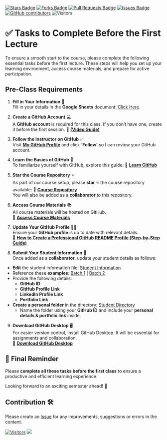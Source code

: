 <a href="https://github.com/drshahizan/research-design/stargazers"><img src="https://img.shields.io/github/stars/drshahizan/research-design" alt="Stars Badge"/></a>
<a href="https://github.com/drshahizan/research-design/network/members"><img src="https://img.shields.io/github/forks/drshahizan/research-design" alt="Forks Badge"/></a>
<a href="https://github.com/drshahizan/research-design/pulls"><img src="https://img.shields.io/github/issues-pr/drshahizan/research-design" alt="Pull Requests Badge"/></a>
<a href="https://github.com/drshahizan/research-design"><img src="https://img.shields.io/github/issues/drshahizan/research-design" alt="Issues Badge"/></a>
<a href="https://github.com/drshahizan/research-design/graphs/contributors"><img alt="GitHub contributors" src="https://img.shields.io/github/contributors/drshahizan/research-design?color=2b9348"></a>
![Visitors](https://api.visitorbadge.io/api/visitors?path=https%3A%2F%2Fgithub.com%2Fdrshahizan%2BDM&labelColor=%23d9e3f0&countColor=%23697689&style=flat)

# ✅ Tasks to Complete Before the First Lecture

To ensure a smooth start to the course, please complete the following essential tasks before the first lecture. These steps will help you set up your learning environment, access course materials, and prepare for active participation.

## Pre-Class Requirements

1. **Fill in Your Information** 📝  
Fill in your details in the **Google Sheets** document: [Click Here](https://liveutm-my.sharepoint.com/:x:/g/personal/shahizan_live_utm_my/EaSdz8QuZKJHqMxXLxMDZ2UBSKCN_qS763jU0xb7PBtPaw?e=Wsf9FO).  

2. **Create a GitHub Account** 💻  
A **GitHub account** is required for this class. If you don’t have one, create it before the first session. 🔗 [**(Video Guide)**](https://youtu.be/Gn3w1UvTx0A?si=z6VQXN94KiRXMHWN)  

3. **Follow the Instructor on GitHub** ✅  
Visit [**My GitHub Profile**](https://github.com/drshahizan) and click **‘Follow’** so I can review your GitHub account.  

4. **Learn the Basics of GitHub** 📖  
To familiarize yourself with GitHub, explore this guide: 🔗 [**Learn GitHub**](https://github.com/drshahizan/learn-github)  

5. **Star the Course Repository** ⭐  
As part of our course setup, please **star** ⭐ the course repository available: 🔗 [**Course Repository**](https://github.com/drshahizan/research-design)  
You will also be added as a **collaborator** to this repository.  

6. **Access Course Materials** 📚  
All course materials will be hosted on GitHub.  
🔗 [**Access Course Materials**](https://github.com/drshahizan/research-design)  

7. **Update Your GitHub Profile** 👨‍💻  
Ensure your **GitHub profile** is up to date with relevant details.  
🔗 [**How to Create a Professional GitHub README Profile (Step-by-Step Guide)**](https://youtu.be/rCt9DatF63I?si=C87MQhJGllyAe4zR)  

8. **Submit Your Student Information** 🔗  
Once added as a **collaborator**, update your student details as follows:  
- **Edit** the student information file: [Student Information](../student/)  
- Reference these **examples**: [Batch 1](https://github.com/drshahizan/research-design/blob/main/profile/batch1.md) | [Batch 2](https://github.com/drshahizan/research-design/blob/main/profile/batch2.md)  
- Provide the following details:  
  - **GitHub ID**  
  - **GitHub Profile Link**  
  - **LinkedIn Profile Link**  
  - **Portfolio Link**  
- **Create a personal folder** in the directory: [Student Directory](../student/)  
  - Name the folder using your **GitHub ID** and include your **personal details & portfolio link** inside.  

9. **Download GitHub Desktop** 🖥️  
For easier version control, install GitHub Desktop. It will be essential for assignments and collaboration.  
🔗 [**Download GitHub Desktop**](https://desktop.github.com/download/)  

## 🎯 **Final Reminder**  
Please **complete all these tasks before the first class** to ensure a productive and efficient learning experience.  

Looking forward to an exciting semester ahead! 🚀  

## Contribution 🛠️
Please create an [Issue](https://github.com/drshahizan/research-design/issues) for any improvements, suggestions or errors in the content.


[![Visitors](https://api.visitorbadge.io/api/visitors?path=https%3A%2F%2Fgithub.com%2Fdrshahizan&labelColor=%23697689&countColor=%23555555&style=plastic)](https://visitorbadge.io/status?path=https%3A%2F%2Fgithub.com%2Fdrshahizan)
![](https://hit.yhype.me/github/profile?user_id=81284918)
